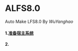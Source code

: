 # ALFS8.0
Auto Make LFS8.0 By *WuYanghao*
#### 1.[准备宿主系统](Guide/001-prepare-hostsystem.md)
#### 2.

